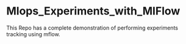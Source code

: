 # Mlops_Experiments_with_MlFlow
This Repo has a complete demonstration of performing experiments tracking using mflow.

